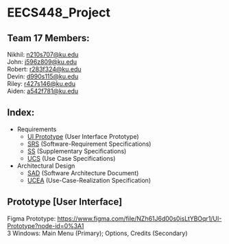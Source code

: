 # EECS448_Project

## Team 17 Members:
Nikhil: n210s707@ku.edu <br />
John: j596z809@ku.edu <br />
Robert: r283f324@ku.edu <br />
Devin: d990s115@ku.edu <br />
Riley: r427s146@ku.edu <br />
Aiden: a542f781@ku.edu <br />

## Index: 
- Requirements <br />
  - [UI Prototype](https://github.com/johnzheng0/448_Project/tree/main/Documents_REQ/UI_Prototype) (User Interface Prototype)<br />
  - [SRS](https://github.com/johnzheng0/448_Project/tree/main/Documents_REQ/Software_Requirements_Specifications) (Software-Requirement Specifications) <br />
  - [SS](https://github.com/johnzheng0/448_Project/tree/main/Documents_REQ/Supplementary_Specifications) (Supplementary Specifications) <br />
  - [UCS](https://github.com/johnzheng0/448_Project/tree/main/Documents_REQ/Use_Case_Specifications) (Use Case Specifications) <br />
- Architectural Design <br />
  - [SAD](https://github.com/johnzheng0/448_Project/tree/main/Documents_AD/Software_Architecture_Document) (Software Architecture Document) <br />
  - [UCEA](https://github.com/johnzheng0/448_Project/tree/main/Documents_AD/Use-Case-Realization_Specification) (Use-Case-Realization Specification) <br />

## Prototype [User Interface]
Figma Prototype: https://www.figma.com/file/NZh61J6d00s0isLtYBOqr1/UI-Prototype?node-id=0%3A1
<br />3 Windows: Main Menu (Primary); Options, Credits (Secondary)

